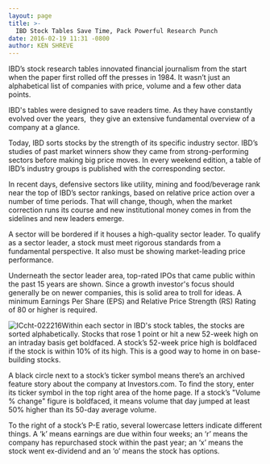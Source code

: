 ```yaml
---
layout: page
title: >-
  IBD Stock Tables Save Time, Pack Powerful Research Punch
date: 2016-02-19 11:31 -0800
author: KEN SHREVE
---
```





IBD’s stock research tables innovated financial journalism from the start when the paper first rolled off the presses in 1984. It wasn’t just an alphabetical list of companies with price, volume and a few other data points.


IBD's tables were designed to save readers time. As they have constantly evolved over the years,  they give an extensive fundamental overview of a company at a glance.


Today, IBD sorts stocks by the strength of its specific industry sector. IBD’s studies of past market winners show they came from strong-performing sectors before making big price moves. In every weekend edition, a table of IBD’s industry groups is published with the corresponding sector.


In recent days, defensive sectors like utility, mining and food/beverage rank near the top of IBD’s sector rankings, based on relative price action over a number of time periods. That will change, though, when the market correction runs its course and new institutional money comes in from the sidelines and new leaders emerge.


A sector will be bordered if it houses a high-quality sector leader. To qualify as a sector leader, a stock must meet rigorous standards from a fundamental perspective. It also must be showing market-leading price performance.


Underneath the sector leader area, top-rated IPOs that came public within the past 15 years are shown. Since a growth investor's focus should generally be on newer companies, this is solid area to troll for ideas. A minimum Earnings Per Share (EPS) and Relative Price Strength (RS) Rating of 80 or higher is required.


![ICcht-022216](https://www.investors.com/wp-content/uploads/2016/02/ICcht-022216-1024x537.jpg)Within each sector in IBD's stock tables, the stocks are sorted alphabetically. Stocks that rose 1 point or hit a new 52-week high on an intraday basis get boldfaced. A stock’s 52-week price high is boldfaced if the stock is within 10% of its high. This is a good way to home in on base-building stocks.


A black circle next to a stock’s ticker symbol means there’s an archived feature story about the company at Investors.com. To find the story, enter its ticker symbol in the top right area of the home page. If a stock’s "Volume % change" figure is boldfaced, it means volume that day jumped at least 50% higher than its 50-day average volume.


To the right of a stock’s P-E ratio, several lowercase letters indicate different things. A ‘k’ means earnings are due within four weeks; an ‘r’ means the company has repurchased stock within the past year; an ‘x’ means the stock went ex-dividend and an ‘o’ means the stock has options.




